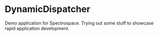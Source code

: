 # DynamicDispatcher
Demo application for Spectrospace. Trying out some stuff to showcase rapid application development.
